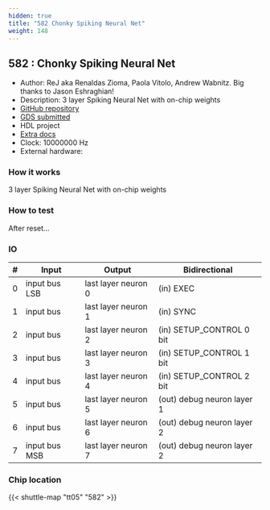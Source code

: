 ```yaml
---
hidden: true
title: "582 Chonky Spiking Neural Net"
weight: 148
---
```


## 582 : Chonky Spiking Neural Net

* Author: ReJ aka Renaldas Zioma, Paola Vitolo, Andrew Wabnitz. Big thanks to Jason Eshraghian!
* Description: 3 layer Spiking Neural Net with on-chip weights
* [GitHub repository](https://github.com/rejunity/tt05-spiking-neural-net)
* [GDS submitted](https://github.com/rejunity/tt05-spiking-neural-net/actions/runs/6755900046)
* HDL project
* [Extra docs]()
* Clock: 10000000 Hz
* External hardware: 



### How it works

3 layer Spiking Neural Net with on-chip weights


### How to test

After reset...


### IO

| # | Input        | Output       | Bidirectional      |
|---|--------------|--------------| -------------------|
| 0 | input bus LSB  | last layer neuron 0 | (in) EXEC |
| 1 | input bus  | last layer neuron 1 | (in) SYNC |
| 2 | input bus  | last layer neuron 2 | (in) SETUP_CONTROL 0 bit |
| 3 | input bus  | last layer neuron 3 | (in) SETUP_CONTROL 1 bit |
| 4 | input bus  | last layer neuron 4 | (in) SETUP_CONTROL 2 bit |
| 5 | input bus  | last layer neuron 5 | (out) debug neuron layer 1 |
| 6 | input bus  | last layer neuron 6 | (out) debug neuron layer 2 |
| 7 | input bus MSB  | last layer neuron 7 | (out) debug neuron layer 2 |

### Chip location

{{< shuttle-map "tt05" "582" >}}
